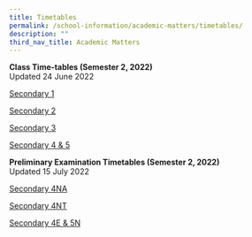 ```yaml
---
title: Timetables
permalink: /school-information/academic-matters/timetables/
description: ""
third_nav_title: Academic Matters
---
```

**Class Time-tables (Semester 2, 2022)** <br>
Updated 24 June 2022

[Secondary 1](/files/KRSS-Semester-2-Timetable-20-June-2022_Sec-1.pdf)

[Secondary 2](/files/KRSS-Semester-2-Timetable-20-June-2022_Sec-2.pdf)

[Secondary 3](/files/KRSS-Semester-2-Timetable-20-June-2022_Sec-3.pdf)

[Secondary 4 & 5](/files/KRSS-Semester-2-Timetable-20-June-2022_Sec-4_5.pdf)

**Preliminary Examination Timetables (Semester 2, 2022)** <br>
Updated 15 July 2022

[Secondary 4NA](/files/Prelim_Time_Table_2022-4NA.pdf)

[Secondary 4NT](/files/Prelim_Time_Table_2022-4NT.pdf)

[Secondary 4E & 5N](/files/Prelim_Time_Table_2022-4E_5N.pdf)